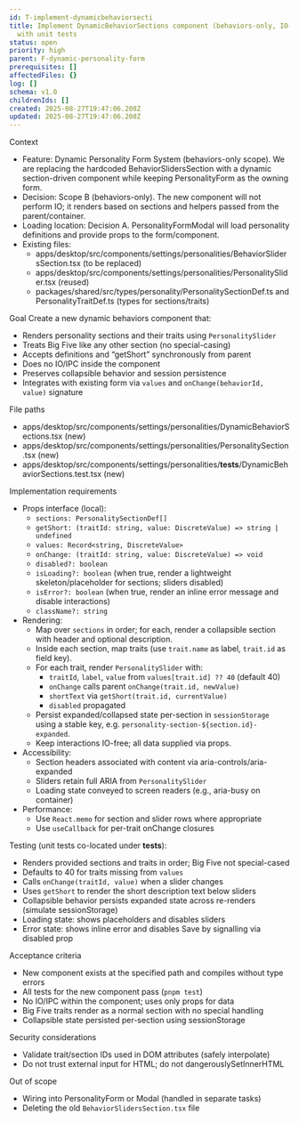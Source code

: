 ```yaml
---
id: T-implement-dynamicbehaviorsecti
title: Implement DynamicBehaviorSections component (behaviors-only, IO-free)
  with unit tests
status: open
priority: high
parent: F-dynamic-personality-form
prerequisites: []
affectedFiles: {}
log: []
schema: v1.0
childrenIds: []
created: 2025-08-27T19:47:06.208Z
updated: 2025-08-27T19:47:06.208Z
---
```


Context

- Feature: Dynamic Personality Form System (behaviors-only scope). We are replacing the hardcoded BehaviorSlidersSection with a dynamic section-driven component while keeping PersonalityForm as the owning form.
- Decision: Scope B (behaviors-only). The new component will not perform IO; it renders based on sections and helpers passed from the parent/container.
- Loading location: Decision A. PersonalityFormModal will load personality definitions and provide props to the form/component.
- Existing files:
  - apps/desktop/src/components/settings/personalities/BehaviorSlidersSection.tsx (to be replaced)
  - apps/desktop/src/components/settings/personalities/PersonalitySlider.tsx (reused)
  - packages/shared/src/types/personality/PersonalitySectionDef.ts and PersonalityTraitDef.ts (types for sections/traits)

Goal
Create a new dynamic behaviors component that:

- Renders personality sections and their traits using `PersonalitySlider`
- Treats Big Five like any other section (no special-casing)
- Accepts definitions and “getShort” synchronously from parent
- Does no IO/IPC inside the component
- Preserves collapsible behavior and session persistence
- Integrates with existing form via `values` and `onChange(behaviorId, value)` signature

File paths

- apps/desktop/src/components/settings/personalities/DynamicBehaviorSections.tsx (new)
- apps/desktop/src/components/settings/personalities/PersonalitySection.tsx (new)
- apps/desktop/src/components/settings/personalities/**tests**/DynamicBehaviorSections.test.tsx (new)

Implementation requirements

- Props interface (local):
  - `sections: PersonalitySectionDef[]`
  - `getShort: (traitId: string, value: DiscreteValue) => string | undefined`
  - `values: Record<string, DiscreteValue>`
  - `onChange: (traitId: string, value: DiscreteValue) => void`
  - `disabled?: boolean`
  - `isLoading?: boolean` (when true, render a lightweight skeleton/placeholder for sections; sliders disabled)
  - `isError?: boolean` (when true, render an inline error message and disable interactions)
  - `className?: string`
- Rendering:
  - Map over `sections` in order; for each, render a collapsible section with header and optional description.
  - Inside each section, map traits (use `trait.name` as label, `trait.id` as field key).
  - For each trait, render `PersonalitySlider` with:
    - `traitId`, `label`, `value` from `values[trait.id] ?? 40` (default 40)
    - `onChange` calls parent `onChange(trait.id, newValue)`
    - `shortText` via `getShort(trait.id, currentValue)`
    - `disabled` propagated
  - Persist expanded/collapsed state per-section in `sessionStorage` using a stable key, e.g. `personality-section-${section.id}-expanded`.
  - Keep interactions IO-free; all data supplied via props.
- Accessibility:
  - Section headers associated with content via aria-controls/aria-expanded
  - Sliders retain full ARIA from `PersonalitySlider`
  - Loading state conveyed to screen readers (e.g., aria-busy on container)
- Performance:
  - Use `React.memo` for section and slider rows where appropriate
  - Use `useCallback` for per-trait onChange closures

Testing (unit tests co-located under **tests**):

- Renders provided sections and traits in order; Big Five not special-cased
- Defaults to 40 for traits missing from `values`
- Calls `onChange(traitId, value)` when a slider changes
- Uses `getShort` to render the short description text below sliders
- Collapsible behavior persists expanded state across re-renders (simulate sessionStorage)
- Loading state: shows placeholders and disables sliders
- Error state: shows inline error and disables Save by signalling via disabled prop

Acceptance criteria

- New component exists at the specified path and compiles without type errors
- All tests for the new component pass (`pnpm test`)
- No IO/IPC within the component; uses only props for data
- Big Five traits render as a normal section with no special handling
- Collapsible state persisted per-section using sessionStorage

Security considerations

- Validate trait/section IDs used in DOM attributes (safely interpolate)
- Do not trust external input for HTML; do not dangerouslySetInnerHTML

Out of scope

- Wiring into PersonalityForm or Modal (handled in separate tasks)
- Deleting the old `BehaviorSlidersSection.tsx` file
